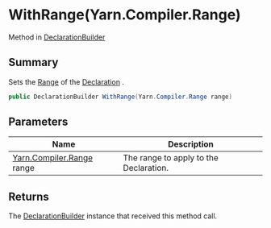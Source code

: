 # WithRange(Yarn.Compiler.Range)

Method in [DeclarationBuilder](yarn.compiler.declarationbuilder.md)

## Summary

Sets the [Range](yarn.compiler.declaration.range.md) of the [Declaration](yarn.compiler.declarationbuilder.declaration.md) .

```csharp
public DeclarationBuilder WithRange(Yarn.Compiler.Range range)
```

## Parameters

| Name                                                | Description                            |
| --------------------------------------------------- | -------------------------------------- |
| [Yarn.Compiler.Range](yarn.compiler.range.md) range | The range to apply to the Declaration. |

## Returns

The [DeclarationBuilder](yarn.compiler.declarationbuilder.md) instance that received this method call.

